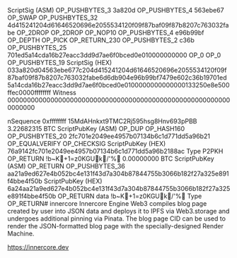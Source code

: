 ScriptSig (ASM)	OP_PUSHBYTES_3 3a820d
OP_PUSHBYTES_4 563ebe67
OP_SWAP
OP_PUSHBYTES_32 4d415241204d61646520696e2055534120f09f87baf09f87b8207c763032fabe
OP_2DROP
OP_2DROP
OP_NOP10
OP_PUSHBYTES_4 e96b99bf
OP_DEPTH
OP_PICK
OP_RETURN_230
OP_PUSHBYTES_2 c36b
OP_PUSHBYTES_25 701ed5a14cda16b27eacc3dd9d7ae6f0bced0e010000000000
OP_0
OP_0
OP_PUSHBYTES_19
ScriptSig (HEX)	033a820d04563ebe677c204d415241204d61646520696e2055534120f09f87baf09f87b8207c763032fabe6d6db904e96b99bf7479e602c36b19701ed5a14cda16b27eacc3dd9d7ae6f0bced0e0100000000000000133250e8e500ffec0000ffffffff
Witness	
0000000000000000000000000000000000000000000000000000000000000000

nSequence	0xffffffff
15MdAHnkxt9TMC2Rj595hsg8Hnv693pPBB
‎3.22682315 BTC	
ScriptPubKey (ASM)	OP_DUP
OP_HASH160
OP_PUSHBYTES_20 2fc701e2049ee4957b07134b6c1d771dd5a96b21
OP_EQUALVERIFY
OP_CHECKSIG
ScriptPubKey (HEX)	76a9142fc701e2049ee4957b07134b6c1d771dd5a96b2188ac
Type	P2PKH
OP_RETURN  !b~K+1=z0KGUk/'%
‎0.00000000 BTC	
ScriptPubKey (ASM)	OP_RETURN
OP_PUSHBYTES_36 aa21a9ed627e4b052bc4e131f43d7a304b87844755b3066b182f27a325e891f4bbe4f50b
ScriptPubKey (HEX)	6a24aa21a9ed627e4b052bc4e131f43d7a304b87844755b3066b182f27a325e891f4bbe4f50b
OP_RETURN data	!b~K+1=z0KGUk/'%
Type	OP_RETURN# innercore
Innercore Engine Web3 compiles blog page created by user into JSON data and deploys it to IPFS via Web3.storage and undergoes additional pinning via Pinata. The blog page CID can be used to render the JSON-formatted blog page with the specially-designed Render Machine.

https://innercore.dev
